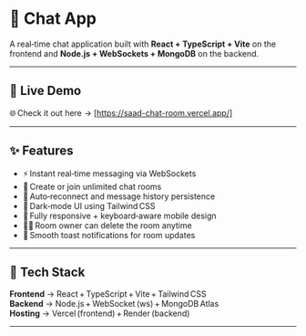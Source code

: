 # 💬 Chat App

A real‑time chat application built with **React + TypeScript + Vite** on the frontend and **Node.js + WebSockets + MongoDB** on the backend.

---

## 🚀 Live Demo
🌐 Check it out here → [https://saad-chat-room.vercel.app/]

---

## ✨ Features
- ⚡ Instant real‑time messaging via WebSockets  
- 💬 Create or join unlimited chat rooms  
- 🔁 Auto‑reconnect and message history persistence  
- 🎨 Dark‑mode UI using Tailwind CSS  
- 📱 Fully responsive + keyboard‑aware mobile design  
- 🧑‍💻 Room owner can delete the room anytime  
- 🔔 Smooth toast notifications for room updates  

---

## 🧩 Tech Stack
**Frontend** → React + TypeScript + Vite + Tailwind CSS  
**Backend** → Node.js + WebSocket (ws) + MongoDB Atlas  
**Hosting** → Vercel (frontend) + Render (backend)

---

